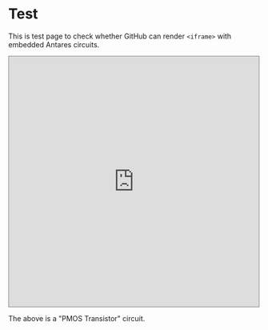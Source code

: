 # Test

This is test page to check whether GitHub can render `<iframe>` with embedded Antares circuits.

<iframe
style="border:1px solid gray;"
title="PMOS Transistor"
width="500px"
height="500px"
src="https://viewer.antarescircuit.io?library=0aefe653-220e-49fe-9f6b-da3bade5b944&circuit=110a310a-2d17-4ab0-8979-b91f5b362694&theme=Black+%26+White">
</iframe>

The above is a "PMOS Transistor" circuit.